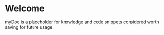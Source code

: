 # Welcome

myDoc is a placeholder for knowledge and code snippets considered worth saving for future usage.
